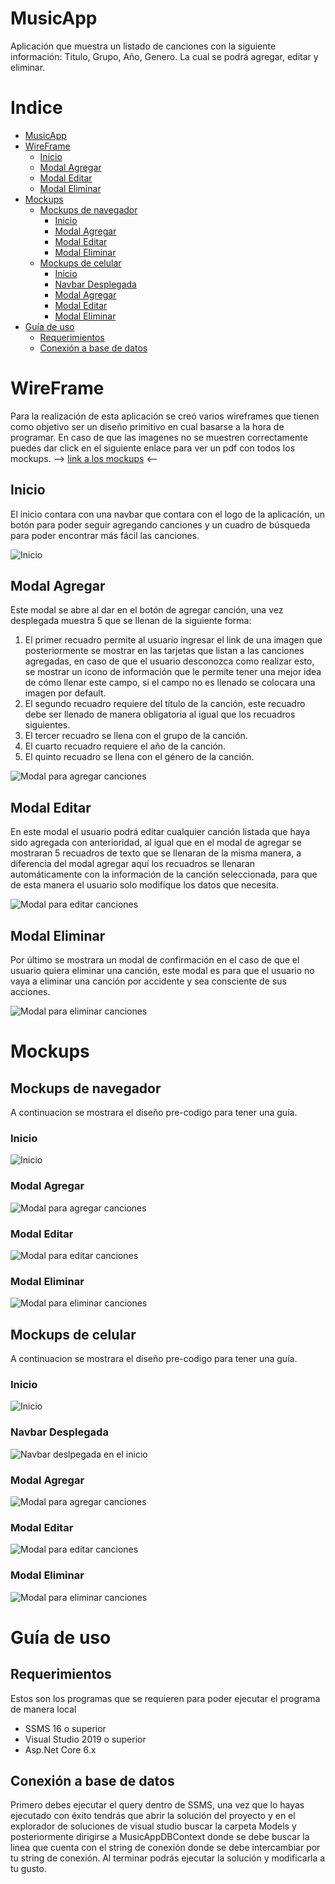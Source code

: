 # MusicApp

Aplicación que muestra un listado de canciones con la siguiente información: Titulo, Grupo, Año, Genero. La cual se podrá agregar, editar y eliminar.

# Indice

- [MusicApp](#musicapp)
- [WireFrame](#wireframe)
  - [Inicio](#inicio)
  - [Modal Agregar](#modal-agregar)
  - [Modal Editar](#modal-editar)
  - [Modal Eliminar](#modal-eliminar)
- [Mockups](#mockups)
  - [Mockups de navegador](#mockups-de-navegador)
    - [Inicio](#inicio-1)
    - [Modal Agregar](#modal-agregar-1)
    - [Modal Editar](#modal-editar-1)
    - [Modal Eliminar](#modal-eliminar-1)
  - [Mockups de celular](#mockups-de-celular)
    - [Inicio](#inicio-2)
    - [Navbar Desplegada](#navbar-desplegada)
    - [Modal Agregar](#modal-agregar-2)
    - [Modal Editar](#modal-editar-2)
    - [Modal Eliminar](#modal-eliminar-2)
- [Guía de uso](#guía-de-uso)
  - [Requerimientos](#requerimientos)
  - [Conexión a base de datos](#conexión-a-base-de-datos)

# WireFrame

Para la realización de esta aplicación se creó varios wireframes que tienen como objetivo ser un diseño primitivo en cual basarse a la hora de programar.
En caso de que las imagenes no se muestren correctamente puedes dar click en el siguiente enlace para ver un pdf con todos los mockups. --> [link a los mockups](https://drive.google.com/file/d/1oPp1BJl4PU_M8HDV-jSZUDSHQ181NJYs/view?usp=sharing) <--

## Inicio

El inicio contara con una navbar que contara con el logo de la aplicación, un botón para poder seguir agregando canciones y un cuadro de búsqueda para poder encontrar más fácil las canciones.

![Inicio](http://drive.google.com/uc?export=view&id=1_DW5za_SUPEE31BaB0JEzA2ggtrz6WCp)

## Modal Agregar

Este modal se abre al dar en el botón de agregar canción, una vez desplegada muestra 5 que se llenan de la siguiente forma:

1. El primer recuadro permite al usuario ingresar el link de una imagen que posteriormente se mostrar en las tarjetas que listan a las canciones agregadas, en caso de que el usuario desconozca como realizar esto, se mostrar un icono de información que le permite tener una mejor idea de cómo llenar este campo, si el campo no es llenado se colocara una imagen por default.
2. El segundo recuadro requiere del título de la canción, este recuadro debe ser llenado de manera obligatoria al igual que los recuadros siguientes.
3. El tercer recuadro se llena con el grupo de la canción.
4. El cuarto recuadro requiere el año de la canción.
5. El quinto recuadro se llena con el género de la canción.

![Modal para agregar canciones](http://drive.google.com/uc?export=view&id=1kpLXh8Ce6TB3MHmQ7ovCDVyMXDB2SsYU)

## Modal Editar

En este modal el usuario podrá editar cualquier canción listada que haya sido agregada con anterioridad, al igual que en el modal de agregar se mostraran 5 recuadros de texto que se llenaran de la misma manera, a diferencia del modal agregar aquí los recuadros se llenaran automáticamente con la información de la canción seleccionada, para que de esta manera el usuario solo modifique los datos que necesita.

![Modal para editar canciones](http://drive.google.com/uc?export=view&id=1Udo5BaQOoI3PaOCMGqYytAzp8CCYp-lV)

## Modal Eliminar

Por último se mostrara un modal de confirmación en el caso de que el usuario quiera eliminar una canción, este modal es para que el usuario no vaya a eliminar una canción por accidente y sea consciente de sus acciones.

![Modal para eliminar canciones](http://drive.google.com/uc?export=view&id=1MyMhUByCap85IfMy4GHQad8taKkQiRG7)

# Mockups

## Mockups de navegador

A continuacion se mostrara el diseño pre-codigo para tener una guía.

### Inicio

![Inicio](http://drive.google.com/uc?export=view&id=1n8Kxml3Wd40FtRP84zP42pdtJDQ3iUSR)

### Modal Agregar

![Modal para agregar canciones](http://drive.google.com/uc?export=view&id=1NtbUr5mp2NcVqwii8tq5kLRTQMrdmZBh)

### Modal Editar

![Modal para editar canciones](http://drive.google.com/uc?export=view&id=1w97Fi7YW0lqlim0IatDH-AmVwCot-cgj)

### Modal Eliminar

![Modal para eliminar canciones](http://drive.google.com/uc?export=view&id=1EEwIrJ5Pho8MON2K97kdVdMWPYsdXVgw)

## Mockups de celular

A continuacion se mostrara el diseño pre-codigo para tener una guía.

### Inicio

![Inicio](http://drive.google.com/uc?export=view&id=1GhHE22rXNK0vf5di-UDQqwnkL7AENDU-)

### Navbar Desplegada

![Navbar deslpegada en el inicio](http://drive.google.com/uc?export=view&id=1UXGdnMBswNQa18uIT7L9zKcLU-FEa3ZC)

### Modal Agregar

![Modal para agregar canciones](http://drive.google.com/uc?export=view&id=177g34GYq5aMvMVCfOfoCTMTMTWDEXeh7)

### Modal Editar

![Modal para editar canciones](http://drive.google.com/uc?export=view&id=1OBUMxKqaTv60v3SOPIRd-1Bp_Px-wtTZ)

### Modal Eliminar

![Modal para eliminar canciones](http://drive.google.com/uc?export=view&id=1TnBDjCfbU-IViXvjLcMSfBAVeielzM1g)

# Guía de uso
## Requerimientos
Estos son los programas que se requieren para poder ejecutar el programa de manera local

- SSMS 16 o superior
- Visual Studio 2019 o superior
- Asp.Net Core 6.x

## Conexión a base de datos
Primero debes ejecutar el query dentro de SSMS, una vez que lo hayas ejecutado con éxito tendrás que abrir la solución del proyecto y en el explorador de soluciones de visual studio buscar la carpeta Models y posteriormente dirigirse a MusicAppDBContext donde se debe buscar la linea que cuenta con el string de conexión donde se debe intercambiar por tu string de conexión. Al terminar podrás ejecutar la solución y modificarla a tu gusto.
